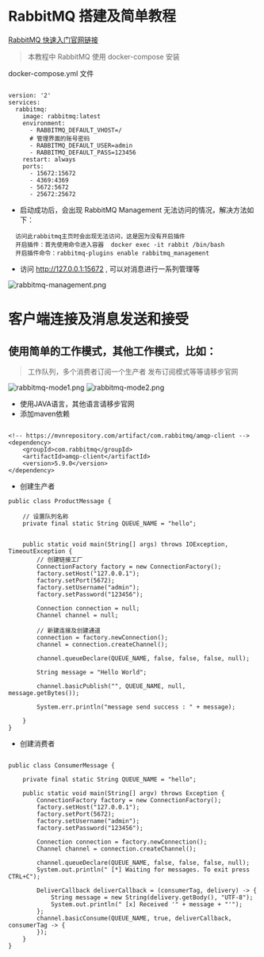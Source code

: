 # RabbitMQ 搭建及简单教程

[RabbitMQ 快速入门官网链接](https://www.rabbitmq.com/getstarted.html)

> 本教程中 RabbitMQ 使用 docker-compose 安装

docker-compose.yml 文件

```

version: '2'
services:
  rabbitmq:
    image: rabbitmq:latest
    environment:
      - RABBITMQ_DEFAULT_VHOST=/
      # 管理界面的账号密码
      - RABBITMQ_DEFAULT_USER=admin
      - RABBITMQ_DEFAULT_PASS=123456
    restart: always
    ports:
      - 15672:15672
      - 4369:4369
      - 5672:5672
      - 25672:25672

```

- 启动成功后，会出现 RabbitMQ Management 无法访问的情况，解决方法如下：

```
  访问此rabbitmq主页时会出现无法访问，这是因为没有开启插件
  开启插件：首先使用命令进入容器  docker exec -it rabbit /bin/bash
  开启插件命令：rabbitmq-plugins enable rabbitmq_management
```

- 访问 http://127.0.0.1:15672 , 可以对消息进行一系列管理等

![rabbitmq-management.png](https://i.loli.net/2020/07/01/NS2OY3DVTtFovaR.png)


# 客户端连接及消息发送和接受
## 使用简单的工作模式，其他工作模式，比如：
> 工作队列，多个消费者订阅一个生产者
> 发布订阅模式等等请移步官网

![rabbitmq-mode1.png](https://i.loli.net/2020/07/01/nCK8G9McxupwmWf.png)
![rabbitmq-mode2.png](https://i.loli.net/2020/07/01/piWUd5tIVgRz4DA.png)

- 使用JAVA语言，其他语言请移步官网
- 添加maven依赖
```text

<!-- https://mvnrepository.com/artifact/com.rabbitmq/amqp-client -->
<dependency>
    <groupId>com.rabbitmq</groupId>
    <artifactId>amqp-client</artifactId>
    <version>5.9.0</version>
</dependency>

```

- 创建生产者
```text
public class ProductMessage {

    // 设置队列名称
    private final static String QUEUE_NAME = "hello";


    public static void main(String[] args) throws IOException, TimeoutException {
        // 创建链接工厂
        ConnectionFactory factory = new ConnectionFactory();
        factory.setHost("127.0.0.1");
        factory.setPort(5672);
        factory.setUsername("admin");
        factory.setPassword("123456");

        Connection connection = null;
        Channel channel = null;

        // 新建连接及创建通道
        connection = factory.newConnection();
        channel = connection.createChannel();

        channel.queueDeclare(QUEUE_NAME, false, false, false, null);

        String message = "Hello World";

        channel.basicPublish("", QUEUE_NAME, null, message.getBytes());

        System.err.println("message send success : " + message);

    }
}

```

- 创建消费者
```text

public class ConsumerMessage {

    private final static String QUEUE_NAME = "hello";

    public static void main(String[] argv) throws Exception {
        ConnectionFactory factory = new ConnectionFactory();
        factory.setHost("127.0.0.1");
        factory.setPort(5672);
        factory.setUsername("admin");
        factory.setPassword("123456");

        Connection connection = factory.newConnection();
        Channel channel = connection.createChannel();

        channel.queueDeclare(QUEUE_NAME, false, false, false, null);
        System.out.println(" [*] Waiting for messages. To exit press CTRL+C");

        DeliverCallback deliverCallback = (consumerTag, delivery) -> {
            String message = new String(delivery.getBody(), "UTF-8");
            System.out.println(" [x] Received '" + message + "'");
        };
        channel.basicConsume(QUEUE_NAME, true, deliverCallback, consumerTag -> {
        });
    }
}

```
